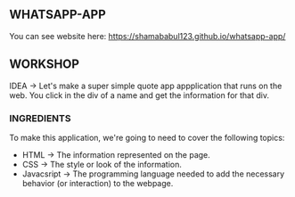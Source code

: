 WHATSAPP-APP
------------

You can see website here: https://shamababul123.github.io/whatsapp-app/

## WORKSHOP

IDEA -> Let's make a super simple quote app appplication that runs on the web. You click in the div of a name and get the information for that div.

### INGREDIENTS
To make this application, we're going to need to cover the following topics:
  * HTML -> The information represented on the page.
  * CSS -> The style or look of the information.
  * Javacsript -> The programming language needed to add the necessary behavior (or interaction) to the webpage.
